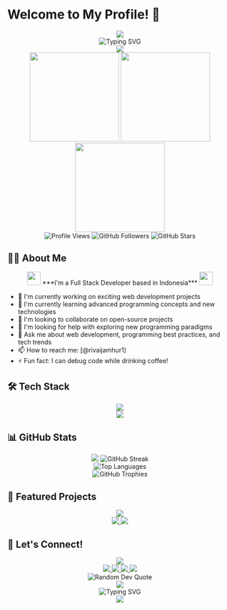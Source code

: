 # Welcome to My Profile! 🚀

<div align="center">
  <img src="https://capsule-render.vercel.app/api?type=waving&color=gradient&customColorList=0,1,2,3,4,5,6,7,8,9,10,11,12&height=200&section=header&text=Aamour&fontSize=80&animation=twinkling&desc=Full%20Stack%20Developer%20|%20Code%20Artist&descAlignY=50&descAlign=50" />
</div>

<div align="center">
  <img src="https://readme-typing-svg.herokuapp.com?font=Fira+Code&weight=500&size=40&pause=1000&color=00FF00&center=true&vCenter=true&width=600&height=100&lines=console.log(%22Hello%2C%20World!%22);while(true){code();}" alt="Typing SVG" />
</div>

<div align="center">
  <img src="https://raw.githubusercontent.com/Trilokia/Trilokia/379277808c61ef204768a61bbc5d25bc7798ccf1/bottom_header.svg" />
</div>

<div align="center">
  <img src="https://media.giphy.com/media/3oKIPnAiaMCws8nOsE/giphy.gif" width="200" />
  <img src="https://media.giphy.com/media/IdyAQJVN2kVPNUrojM/giphy.gif" width="200" />
  <img src="https://media.giphy.com/media/eNAsjO55tPbgaor7ma/giphy.gif" width="200" />
</div>

<div align="center">
  <img src="https://komarev.com/ghpvc/?username=Aamour11&label=Profile%20views&color=00FF00&style=flat" alt="Profile Views" />
  <img src="https://img.shields.io/github/followers/Aamour11?label=Followers&style=social&color=00FF00" alt="GitHub Followers" />
  <img src="https://img.shields.io/github/stars/Aamour11?label=Stars&style=social&color=00FF00" alt="GitHub Stars" />
</div>

## 👨‍💻 About Me

<div align="center">
  <img src="https://media.giphy.com/media/iY8CRBdQXODJSCERIr/giphy.gif" width="30px">&nbsp;***I'm a Full Stack Developer based in Indonesia***&nbsp;<img src="https://media.giphy.com/media/iY8CRBdQXODJSCERIr/giphy.gif" width="30px">
</div>

- 🔭 I'm currently working on exciting web development projects
- 🌱 I'm currently learning advanced programming concepts and new technologies
- 👯 I'm looking to collaborate on open-source projects
- 🤔 I'm looking for help with exploring new programming paradigms
- 💬 Ask me about web development, programming best practices, and tech trends
- 📫 How to reach me: [@rivaijamhur1]
- ⚡ Fun fact: I can debug code while drinking coffee!

## 🛠️ Tech Stack

<div align="center">
  <img src="https://capsule-render.vercel.app/api?type=waving&color=gradient&customColorList=0,1,2,3,4,5,6,7,8,9,10,11,12&height=100&section=header&text=Tech%20Stack&fontSize=40&animation=twinkling" />
</div>

<div align="center">
  <img src="https://skillicons.dev/icons?i=js,py,html,css,laravel,ci,react,git,vscode,docker,mysql,postman&theme=dark" />
</div>

## 📊 GitHub Stats

<div align="center">
  <img src="https://github-readme-stats.vercel.app/api?username=Aamour11&show_icons=true&theme=matrix" />
  <img src="https://github-readme-streak-stats.herokuapp.com/?user=Aamour11&theme=matrix" alt="GitHub Streak" />
</div>

<div align="center">
  <img src="https://github-readme-stats.vercel.app/api/top-langs/?username=Aamour11&layout=compact&theme=matrix" alt="Top Languages" />
</div>

<div align="center">
  <img src="https://github-profile-trophy.vercel.app/?username=Aamour11&theme=matrix&no-frame=true&no-bg=true&margin-w=4" alt="GitHub Trophies" />
</div>

## 🌟 Featured Projects

<div align="center">
  <img src="https://capsule-render.vercel.app/api?type=waving&color=gradient&customColorList=0,1,2,3,4,5,6,7,8,9,10,11,12&height=100&section=header&text=Featured%20Projects&fontSize=40&animation=twinkling" />
</div>

<div align="center">
  <a href="https://github.com/Aamour11">
    <img src="https://github-readme-stats.vercel.app/api/pin/?username=Aamour11&repo=your-repo-name&theme=matrix" />
  </a>
  <a href="https://github.com/Aamour11">
    <img src="https://github-readme-stats.vercel.app/api/pin/?username=Aamour11&repo=your-repo-name&theme=matrix" />
  </a>
</div>

## 🤝 Let's Connect!

<div align="center">
  <img src="https://capsule-render.vercel.app/api?type=waving&color=gradient&customColorList=0,1,2,3,4,5,6,7,8,9,10,11,12&height=100&section=header&text=Connect%20With%20Me&fontSize=40&animation=twinkling" />
</div>

<div align="center">
  <a href="https://github.com/Aamour11">
    <img src="https://img.shields.io/badge/GitHub-000000?style=for-the-badge&logo=github&logoColor=00FF00" />
  </a>
  <a href="https://twitter.com/rivaijamhur1">
    <img src="https://img.shields.io/badge/Twitter-000000?style=for-the-badge&logo=twitter&logoColor=00FF00" />
  </a>
  <a href="https://www.linkedin.com/in/your-linkedin">
    <img src="https://img.shields.io/badge/LinkedIn-000000?style=for-the-badge&logo=linkedin&logoColor=00FF00" />
  </a>
  <a href="mailto:your-email@example.com">
    <img src="https://img.shields.io/badge/Gmail-000000?style=for-the-badge&logo=gmail&logoColor=00FF00" />
  </a>
</div>

<div align="center">
  <img src="https://quotes-github-readme.vercel.app/api?type=horizontal&theme=matrix" alt="Random Dev Quote">
</div>

<div align="center">
  <img src="https://capsule-render.vercel.app/api?type=waving&color=gradient&customColorList=0,1,2,3,4,5,6,7,8,9,10,11,12&height=100&section=footer&text=Thanks%20For%20Visiting!&fontSize=40&animation=twinkling" />
</div>

<div align="center">
  <img src="https://readme-typing-svg.herokuapp.com?font=Fira+Code&weight=500&size=30&pause=1000&color=00FF00&center=true&vCenter=true&width=600&height=50&lines=while(alive){code();sleep();}" alt="Typing SVG" />
</div>

<div align="center">
  <img src="https://raw.githubusercontent.com/Trilokia/Trilokia/379277808c61ef204768a61bbc5d25bc7798ccf1/bottom_header.svg" />
</div>
